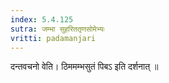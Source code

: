 ```yaml
---
index: 5.4.125
sutra: जम्भा सुहरिततृणसोमेभ्यः
vritti: padamanjari
---
```


 दन्तवचनो वेति। ठिममम्भसुतं पिबऽ इति दर्शनात् ॥